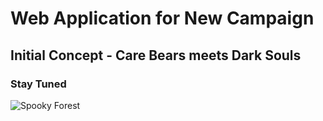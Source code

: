 # Web Application for New Campaign 
## Initial Concept - Care Bears meets Dark Souls
### Stay Tuned 

![Spooky Forest](https://cdn.pixabay.com/photo/2017/10/13/14/15/fantasy-2847724_960_720.jpg)